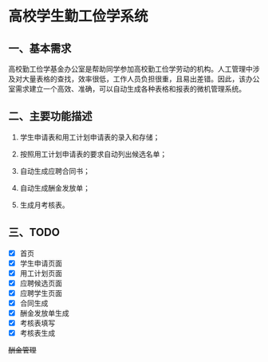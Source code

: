 # 高校学生勤工俭学系统

## 一、基本需求

高校勤工俭学基金办公室是帮助同学参加高校勤工俭学劳动的机构。人工管理中涉及对大量表格的查找，效率很低，工作人员负担很重，且易出差错。因此，该办公室需求建立一个高效、准确，可以自动生成各种表格和报表的微机管理系统。

## 二、主要功能描述

1) 学生申请表和用工计划申请表的录入和存储；

2) 按照用工计划申请表的要求自动列出候选名单；
3) 自动生成应聘合同书；

4) 自动生成酬金发放单；
5) 生成月考核表。

## 三、TODO

- [x] 首页
- [x] 学生申请页面
- [x] 用工计划页面
- [x] 应聘候选页面
- [x] 应聘学生页面
- [x] 合同生成
- [x] 酬金发放单生成
- [x] 考核表填写
- [x] 考核表生成

~~酬金管理~~

